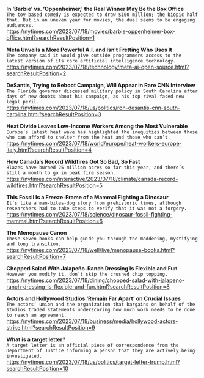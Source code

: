 **In ‘Barbie’ vs. ‘Oppenheimer,’ the Real Winner May Be the Box Office**\
`The toy-based comedy is expected to draw $100 million; the biopic half that. But in an uneven year for movies, the duel seems to be engaging audiences.`\
https://nytimes.com/2023/07/18/movies/barbie-oppenheimer-box-office.html?searchResultPosition=1

**Meta Unveils a More Powerful A.I. and Isn’t Fretting Who Uses It**\
`The company said it would give outside programmers access to the latest version of its core artificial intelligence technology.`\
https://nytimes.com/2023/07/18/technology/meta-ai-open-source.html?searchResultPosition=2

**DeSantis, Trying to Reboot Campaign, Will Appear in Rare CNN Interview**\
`The Florida governor discussed military policy in South Carolina after days of new doubts about his campaign, as his top rival faced new legal peril.`\
https://nytimes.com/2023/07/18/us/politics/ron-desantis-cnn-south-carolina.html?searchResultPosition=3

**Heat Divide Leaves Low-Income Workers Among the Most Vulnerable**\
`Europe’s latest heat wave has highlighted the inequities between those who can afford to shelter from the heat and those who can’t.`\
https://nytimes.com/2023/07/18/world/europe/heat-workers-europe-italy.html?searchResultPosition=4

**How Canada’s Record Wildfires Got So Bad, So Fast**\
`Blazes have burned 25 million acres so far this year, and there’s still a month to go in peak fire season.`\
https://nytimes.com/interactive/2023/07/18/climate/canada-record-wildfires.html?searchResultPosition=5

**This Fossil Is a Freeze-Frame of a Mammal Fighting a Dinosaur**\
`It’s like a man-bites-dog story from prehistoric times, although researchers had to take steps to verify that it was not a forgery.`\
https://nytimes.com/2023/07/18/science/dinosaur-fossil-fighting-mammal.html?searchResultPosition=6

**The Menopause Canon**\
`These seven books can help guide you through the maddening, mystifying and long transition.`\
https://nytimes.com/2023/07/18/well/live/menopause-books.html?searchResultPosition=7

**Chopped Salad With Jalapeño-Ranch Dressing Is Flexible and Fun**\
`However you modify it, don’t skip the crushed chip topping.`\
https://nytimes.com/2023/07/18/dining/chopped-salad-with-jalapeno-ranch-dressing-is-flexible-and-fun.html?searchResultPosition=8

**Actors and Hollywood Studios ‘Remain Far Apart’ on Crucial Issues**\
`The actors’ union and the organization that bargains on behalf of the studios traded statements underscoring how much work needs to be done to reach an agreement.`\
https://nytimes.com/2023/07/18/business/media/hollywood-actors-strike.html?searchResultPosition=9

**What is a target letter?**\
`A target letter is an official piece of correspondence from the Department of Justice informing a person that they are actively being investigated.`\
https://nytimes.com/2023/07/18/us/politics/target-letter-trump.html?searchResultPosition=10

